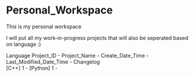 # Personal_Workspace
 This is my personal workspace
 
 I will put all my work-in-progress projects that will also be seperated based on language :)


Language	Project_ID - Project_Name - Create_Date_Time - Last_Modified_Date_Time - Changelog	
[C++]
		1 - 
[Python]
		1 - 